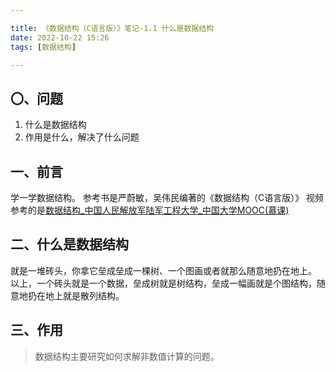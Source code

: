 ```yaml
---

title: 《数据结构（C语言版）》笔记-1.1 什么是数据结构
date: 2022-10-22 15:26
tags: [数据结构]

---
```


## 〇、问题
1. 什么是数据结构
2. 作用是什么，解决了什么问题
 
## 一、前言
学一学数据结构。
参考书是严蔚敏，吴伟民编著的《数据结构（C语言版）》
视频参考的是[数据结构_中国人民解放军陆军工程大学_中国大学MOOC(慕课)](https://www.icourse163.org/course/PAEU-1001660013?from=searchPage&outVendor=zw_mooc_pcssjg_)

<!-- more -->

## 二、什么是数据结构
就是一堆砖头，你拿它垒成垒成一棵树、一个图画或者就那么随意地扔在地上。
以上，一个砖头就是一个数据，垒成树就是树结构，垒成一幅画就是个图结构，随意地扔在地上就是散列结构。 

## 三、作用
> 数据结构主要研究如何求解非数值计算的问题。